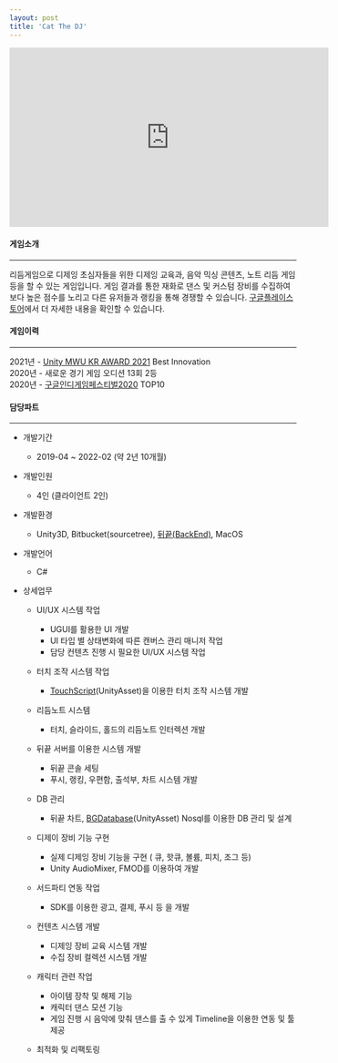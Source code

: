 ```yaml
---
layout: post
title: 'Cat The DJ'
---
```


<iframe width="560" height="315" src="https://www.youtube.com/embed/thp7LjfnCh0" title="YouTube video player" frameborder="0" allow="accelerometer; autoplay; clipboard-write; encrypted-media; gyroscope; picture-in-picture" allowfullscreen></iframe>


#### 게임소개

----------------------------

리듬게임으로 디제잉 초심자들을 위한 디제잉 교육과, 음악 믹싱 콘텐츠, 노트 리듬 게임 등을 할 수 있는 게임입니다. 게임 결과를 통한 재화로 댄스 및 커스텀 장비를 수집하여 보다 높은 점수를 노리고 다른 유저들과 랭킹을 통해 경쟁할 수 있습니다. <a href="https://play.google.com/store/apps/details?id=com.CatsByStudio.CatTheDj" target="_blank">구글플레이스토어</a>에서 더 자세한 내용을 확인할 수 있습니다.

#### 게임이력

----------------------------

2021년 - <a href = "https://www.youtube.com/watch?v=JsnHOA_Bp7Q?start=18" target="_blank">Unity MWU KR AWARD 2021</a> Best Innovation    
2020년 - 새로운 경기 게임 오디션 13회 2등   
2020년 - <a href = "https://www.inven.co.kr/webzine/news/?news=241524&site=indie" target="_blank">구글인디게임페스티벌2020</a> TOP10

#### 담당파트

----------------------------

* 개발기간
  * 2019-04 ~ 2022-02 (약 2년 10개월)

* 개발인원
  * 4인 (클라이언트 2인)

* 개발환경
  * Unity3D, Bitbucket(sourcetree), <a href="https://www.thebackend.io/" target="_blank">뒤끝(BackEnd)</a>, MacOS

* 개발언어
  * C#

* 상세업무
  * UI/UX 시스템 작업
    * UGUI를 활용한 UI 개발
    * UI 타입 별 상태변화에 따른 캔버스 관리 매니저 작업
    * 담당 컨텐츠 진행 시 필요한 UI/UX 시스템 작업
  
  * 터치 조작 시스템 작업
    * <a href="https://assetstore.unity.com/packages/tools/input-management/touchscript-7394" target="_blank">TouchScript</a>(UnityAsset)을 이용한 터치 조작 시스템 개발

  * 리듬노트 시스템
    * 터치, 슬라이드, 홀드의 리듬노트 인터렉션 개발
  
  * 뒤끝 서버를 이용한 시스템 개발
    * 뒤끝 콘솔 세팅
    * 푸시, 랭킹, 우편함, 출석부, 차트 시스템 개발
    
  * DB 관리
    * 뒤끝 차트, <a href="https://assetstore.unity.com/packages/tools/localization/bg-localization-114740" target="_blank">BGDatabase</a>(UnityAsset) Nosql를 이용한 DB 관리 및 설계
    
  * 디제이 장비 기능 구현
    * 실제 디제잉 장비 기능을 구현 ( 큐, 핫큐, 볼륨, 피치, 조그 등)
    * Unity AudioMixer, FMOD를 이용하여 개발
    
  * 서드파티 연동 작업
    * SDK를 이용한 광고, 결제, 푸시 등 을 개발
    
  * 컨텐츠 시스템 개발
    * 디제잉 장비 교육 시스템 개발
    * 수집 장비 컬렉션 시스템 개발
	
  * 캐릭터 관련 작업
    * 아이템 장착 및 해제 기능
    * 캐릭터 댄스 모션 기능
    * 게임 진행 시 음악에 맞춰 댄스를 출 수 있게 Timeline을 이용한 연동 및 툴 제공
	
  * 최적화 및 리팩토링

  <!--  
  * 메인 클라이언트 프로그래밍 담당
  * UI 개발 ( UGUI )  
  * 리듬노트 시스템 ( Touch , Slide , Hold )  
  * 디제이 장비 기능 구현 ( 큐 , 핫큐 , 볼륨 , AudioMixer 등 )  
  * 3rd-Party SDK 연동 ( 광고 , 결제 , 로컬푸시 ) 
  * 캐릭터 장비,댄스 장착 및 해제 ,인벤토리 , 컬렉션 시스템
  * 뒤끝 서버를 이용한 컨텐츠시스템 ( 인증 , 유저관리 , 푸시 , 랭킹 , 우편함 , 출석부 , 차트 등 ) 
  * DB 설계 ( 뒤끝 차트 , <a href="https://assetstore.unity.com/packages/tools/localization/bg-localization-114740 " target="_blank">BGDatabase</a>(UnityAsset)) Nosql 기반
  * 서버
  * JWT토큰을 이용한 인증 및 로그인
  * 뒤끝 차트를 이용한 어플 및 유저 관리
  -->

  